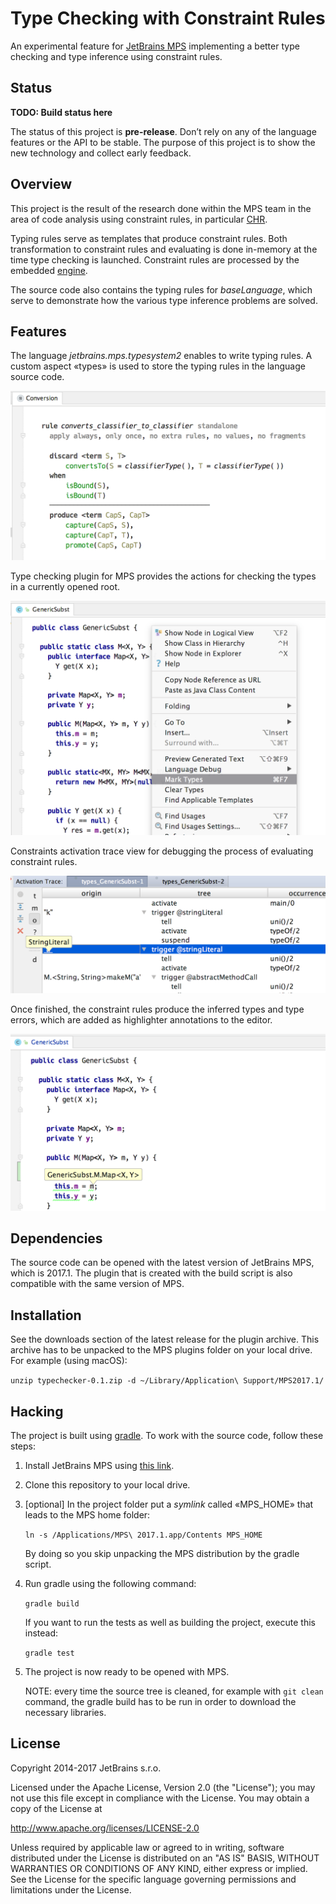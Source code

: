 # Type Checking with Constraint Rules

An experimental feature for [JetBrains MPS](https://jetbrains.com/mps) implementing a better type checking and type inference using constraint rules. 

## Status

**TODO: Build status here**

The status of this project is **pre-release**. Don’t rely on any of the language features or the API to be stable. The purpose of this project is to show the new technology and collect early feedback.

## Overview
    
This project is the result of the research done within the MPS team in the area of code analysis using constraint rules, in particular [CHR](http://www.informatik.uni-ulm.de/pm/fileadmin/pm/home/fruehwirth/constraint-handling-rules-book.html).

Typing rules serve as templates that produce constraint rules. Both transformation to constraint rules and evaluating is done in-memory at the time type checking is launched. Constraint rules are processed by the embedded [engine](https://github.com/fisakov/conreactor).

The source code also contains the typing rules for *baseLanguage*, which serve to demonstrate how the various type inference problems are solved. 

## Features

The language *jetbrains.mps.typesystem2* enables to write typing rules. A custom aspect «types» is used to store the typing rules in the language source code.

![Example of a typing rule](/doc/img/typing-rule-example.png)

Type checking plugin for MPS provides the actions for checking the types in a currently opened root. 

![](/doc/img/menu-example.png)

Constraints activation trace view for debugging the process of evaluating constraint rules.

![Activation trace](/doc/img/activation-trace-example.png)

Once finished, the constraint rules produce the inferred types and type errors, which are added as highlighter annotations to the editor. 

![](doc/img/type-annotation-example.png)

## Dependencies

The source code can be opened with the latest version of JetBrains MPS, which is 2017.1. The plugin that is created with the build script is also compatible with the same version of MPS.

## Installation

See the downloads section of the latest release for the plugin archive. This archive has to be unpacked to the MPS plugins folder on your local drive. For example (using macOS):

`unzip typechecker-0.1.zip -d ~/Library/Application\ Support/MPS2017.1/`

## Hacking

The project is built using [gradle](http://www.gradle.org). To work with the source code, follow these steps: 

1. Install JetBrains MPS using [this link](https://jetbrains.com/mps/download).
2. Clone this repository to your local drive.
3. [optional] In the project folder put a *symlink* called «MPS_HOME» that leads to the MPS home folder:

    `ln -s /Applications/MPS\ 2017.1.app/Contents MPS_HOME`

    By doing so you skip unpacking the MPS distribution by the gradle script.

4. Run gradle using the following command: 
    
    `gradle build`

    If you want to run the tests as well as building the project, execute this instead:

    `gradle test`

5. The project is now ready to be opened with MPS.

    NOTE: every time the source tree is cleaned, for example with `git clean` command, the gradle build has to be run in order to download the necessary libraries.

## License

Copyright 2014-2017 JetBrains s.r.o.

Licensed under the Apache License, Version 2.0 (the "License");
you may not use this file except in compliance with the License.
You may obtain a copy of the License at

http://www.apache.org/licenses/LICENSE-2.0

Unless required by applicable law or agreed to in writing, software
distributed under the License is distributed on an "AS IS" BASIS,
WITHOUT WARRANTIES OR CONDITIONS OF ANY KIND, either express or implied.
See the License for the specific language governing permissions and
limitations under the License.

